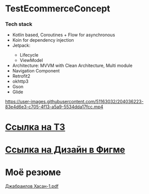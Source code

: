 # TestEcommerceConcept


<h3>Tech stack</h3>
<ul>
<li>Kotlin based, Coroutines + Flow for asynchronous</li>
<li>Koin for dependency injection</li>

<li>Jetpack: </li>
  <ul>
  <li>Lifecycle</li>
  <li>ViewModel</li>
  </ul>
<li>Architecture: MVVM with Clean Architecture, Multi module</li>
<li>Navigation Component</li>
<li>Retrofit2</li>
<li>okhttp3</li>
<li>Gson</li>
<li>Glide</li>
</ul>



https://user-images.githubusercontent.com/51163032/204036223-83e4d6e3-c705-4f13-a5a9-5534dda17fcc.mp4



<H1><a href="https://docs.google.com/document/d/1VedkRcsN6yukGO2uWES4RuIM8KMtESZ8p7zD7nGySMs/edit">Ссылка на ТЗ</a></H1>
<H1><a href="https://www.figma.com/file/KqZcU5m3GMxAHwgFkvCONz/ECOMMERCE?node-id=0%3A1&t=efJUbN5TG9iknWa4-0">Ссылка на Дизайн в Фигме</a></H1>

<H1>Моё резюме</H1>

[Джабраилов Хасан-1.pdf](https://github.com/HasanDzhabailov/AvitoTestWeather/files/9977255/-1.pdf)
